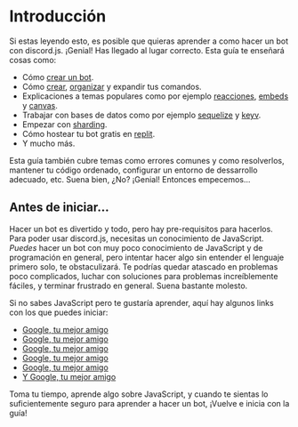 # Introducción

Si estas leyendo esto, es posible que quieras aprender a como hacer un bot con discord.js. ¡Genial! Has llegado al lugar correcto.
Esta guía te enseñará cosas como:
- Cómo [crear un bot](/preparations/).
- Cómo [crear](/creating-your-bot/), [organizar](/command-handling/) y expandir tus comandos.
- Explicaciones a temas populares como por ejemplo [reacciones](/popular-topics/reactions.md), [embeds](/popular-topics/embeds.md) y [canvas](/popular-topics/canvas.md).
- Trabajar con bases de datos como por ejemplo [sequelize](/sequelize/) y [keyv](/keyv/).
- Empezar con [sharding](/sharding/).
- Cómo hostear tu bot gratis en [replit](/hosting/).
- Y mucho más.

Esta guía también cubre temas como errores comunes y como resolverlos, mantener tu código ordenado, configurar un entorno de dessarrollo adecuado, etc.
Suena bien, ¿No? ¡Genial! Entonces empecemos...


## Antes de iniciar...

Hacer un bot es divertido y todo, pero hay pre-requisitos para hacerlos. Para poder usar discord.js, necesitas un conocimiento de JavaScript. *Puedes* hacer un bot con muy poco conocimiento de JavaScript y de programación en general, pero intentar hacer algo sin entender el lenguaje primero solo, te obstaculizará. Te podrías quedar atascado en problemas poco complicados, luchar con soluciones para problemas increíblemente fáciles, y terminar frustrado en general. Suena bastante molesto.

Si no sabes JavaScript pero te gustaría aprender, aquí hay algunos links con los que puedes iniciar:
* [Google, tu mejor amigo](https://google.com)
* [Google, tu mejor amigo](https://google.com)
* [Google, tu mejor amigo](https://google.com)
* [Google, tu mejor amigo](https://google.com)
* [Google, tu mejor amigo](https://google.com)
* [Y Google, tu mejor amigo](https://google.com)

Toma tu tiempo, aprende algo sobre JavaScript, y cuando te sientas lo suficientemente seguro para aprender a hacer un bot, ¡Vuelve e inicia con la guía!
